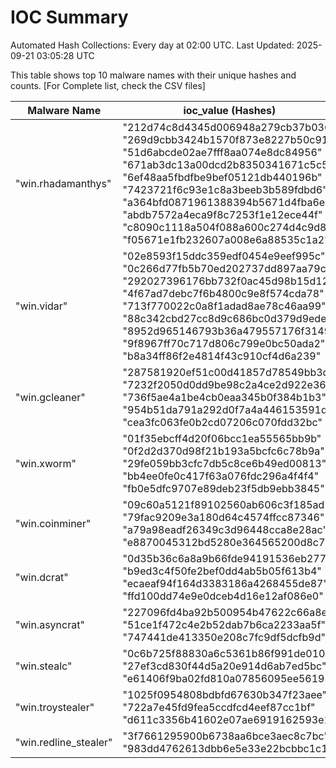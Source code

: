 # IOC Summary

Automated Hash Collections: Every day at 02:00 UTC. Last Updated: 2025-09-21 03:05:28 UTC

This table shows top 10 malware names with their unique hashes and counts. [For Complete list, check the CSV files]

| Malware Name | ioc_value (Hashes) | Count |
|--------------|--------------------|-------|
|  "win.rhadamanthys" |  "212d74c8d4345d006948a279cb37b036"<br> "269d9cbb3424b1570f873e8227b50c91"<br> "51d6abcde02ae7fff8aa074e8dc84956"<br> "671ab3dc13a00dcd2b8350341671c5c5"<br> "6ef48aa5fbdfbe9bef05121db440196b"<br> "7423721f6c93e1c8a3beeb3b589fdbd6"<br> "a364bfd0871961388394b5671d4fba6e"<br> "abdb7572a4eca9f8c7253f1e12ece44f"<br> "c8090c1118a504f088a600c274d4c9d8"<br> "f05671e1fb232607a008e6a88535c1a2" | 10 |
|  "win.vidar" |  "02e8593f15ddc359edf0454e9eef995c"<br> "0c266d77fb5b70ed202737dd897aa79c"<br> "292027396176bb732f0ac45d98b15d12"<br> "4f67ad7debc7f6b4800c9e8f574cda78"<br> "713f770022c0a8f1adad8ae78c46aa99"<br> "88c342cbd27cc8d9c686bc0d379d9ede"<br> "8952d965146793b36a479557176f3149"<br> "9f8967ff70c717d806c799e0bc50ada2"<br> "b8a34ff86f2e4814f43c910cf4d6a239" | 9 |
|  "win.gcleaner" |  "287581920ef51c00d41857d78549bb3d"<br> "7232f2050d0dd9be98c2a4ce2d922e36"<br> "736f5ae4a1be4cb0eaa345b0f384b1b3"<br> "954b51da791a292d0f7a4a446153591d"<br> "cea3fc063fe0b2cd07206c070fdd32bc" | 5 |
|  "win.xworm" |  "01f35ebcff4d20f06bcc1ea55565bb9b"<br> "0f2d2d370d98f21b193a5bcfc6c78b9a"<br> "29fe059bb3cfc7db5c8ce6b49ed00813"<br> "bb4ee0fe0c417f63a076fdc296a4f4f4"<br> "fb0e5dfc9707e89deb23f5db9ebb3845" | 5 |
|  "win.coinminer" |  "09c60a5121f89102560ab606c3f185ad"<br> "79fac9209e3a180d64c4574ffcc87346"<br> "a79a98eadf26349c3d96448cca8e28ac"<br> "e8870045312bd5280e364565200d8c75" | 4 |
|  "win.dcrat" |  "0d35b36c6a8a9b66fde94191536eb277"<br> "b9ed3c4f50fe2bef0dd4ab5b05f613b4"<br> "ecaeaf94f164d3383186a4268455de87"<br> "ffd100dd74e9e0dceb4d16e12af086e0" | 4 |
|  "win.asyncrat" |  "227096fd4ba92b500954b47622c66a8e"<br> "51ce1f472c4e2b52dab7b6ca2233aa5f"<br> "747441de413350e208c7fc9df5dcfb9d" | 3 |
|  "win.stealc" |  "0c6b725f88830a6c5361b86f991de010"<br> "27ef3cd830f44d5a20e914d6ab7ed5bc"<br> "e61406f9ba02fd810a07856095ee5619" | 3 |
|  "win.troystealer" |  "1025f0954808bdbfd67630b347f23aee"<br> "722a7e45fd9fea5ccdfcd4eef87cc1bf"<br> "d611c3356b41602e07ae6919162593e1" | 3 |
|  "win.redline_stealer" |  "3f7661295900b6738aa6bce3aec8c7bc"<br> "983dd4762613dbb6e5e33e22bcbbc1c1" | 2 |
